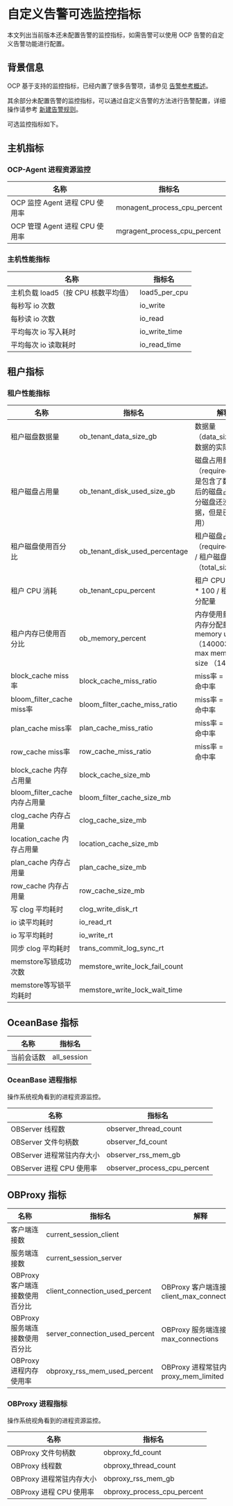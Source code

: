 # 自定义告警可选监控指标

本文列出当前版本还未配置告警的监控指标，如需告警可以使用 OCP 告警的自定义告警功能进行配置。

## 背景信息

OCP 基于支持的监控指标，已经内置了很多告警项，请参见 [告警参考概述](../../1900.reference-guide/100.alarm-reference/100.alert-reference-overview.md)。

其余部分未配置告警的监控指标，可以通过自定义告警的方法进行告警配置，详细操作请参考 [新建告警规则](300.manage-alert-rules/100.create-an-alert-rule.md)。

可选监控指标如下。

## 主机指标

### OCP-Agent 进程资源监控

| 名称 | 指标名 |
|------|-------|
| OCP 监控 Agent 进程 CPU 使用率 | monagent_process_cpu_percent |
| OCP 管理 Agent 进程 CPU 使用率 | mgragent_process_cpu_percent|

### 主机性能指标

| 名称 | 指标名 |
|----------------|-------------------|
| 主机负载 load5（按 CPU 核数平均值）  | load5_per_cpu     |
| 每秒写 io 次数  | io_write          |
| 每秒读 io 次数  | io_read           |
| 平均每次 io 写入耗时 |  io_write_time    |
| 平均每次 io 读取耗时 |  io_read_time     |

## 租户指标

### 租户性能指标

| 名称 | 指标名 | 解释 |
|------|-------|------|
| 租户磁盘数据量 | ob_tenant_data_size_gb | 数据量（data_size）是数据的实际大小 |
| 租户磁盘占用量 | ob_tenant_disk_used_size_gb | 磁盘占用量（required_size）是包含了数据对齐后的磁盘占用（部分磁盘还没写数据，但是已被占用） |
| 租户磁盘使用百分比 | ob_tenant_disk_used_percentage | 租户磁盘占用量 （required_size） / 租户磁盘分配量（total_size） |
| 租户 CPU 消耗 | ob_tenant_cpu_percent | 租户 CPU 使用量 * 100 / 租户 CPU 分配量 |
| 租户内存已使用百分比 | ob_memory_percent | 内存使用量 / 最大内存分配量 </br>memory usage（140003） / max memory size （140002） |
| block_cache miss率 | block_cache_miss_ratio | miss率 = 100% - 命中率  |
| bloom_filter_cache miss率 | bloom_filter_cache_miss_ratio | miss率 = 100% - 命中率  |
| plan_cache miss率 | plan_cache_miss_ratio | miss率 = 100% - 命中率  |
| row_cache miss率 | row_cache_miss_ratio | miss率 = 100% - 命中率  |
| block_cache 内存占用量 | block_cache_size_mb |  |
| bloom_filter_cache 内存占用量 | bloom_filter_cache_size_mb |  |
| clog_cache 内存占用量 | clog_cache_size_mb |  |
| location_cache 内存占用量 | location_cache_size_mb |  |
| plan_cache 内存占用量 | plan_cache_size_mb |  |
| row_cache 内存占用量 | row_cache_size_mb |  |
| 写 clog 平均耗时 | clog_write_disk_rt |  |
| io 读平均耗时 | io_read_rt |  |
| io 写平均耗时 | io_write_rt |  |
| 同步 clog 平均耗时 | trans_commit_log_sync_rt |  |
| memstore写锁成功次数 | memstore_write_lock_fail_count |  |
| memstore等写锁平均耗时 | memstore_write_lock_wait_time |  |

## OceanBase 指标

| 名称 | 指标名 |
|------|-------|
| 当前会话数 | all_session |

### OceanBase 进程指标

操作系统视角看到的进程资源监控。

| 名称 | 指标名 |
|------|-------|
| OBServer 线程数 | observer_thread_count |
| OBServer 文件句柄数 | observer_fd_count |
| OBServer 进程常驻内存大小 | observer_rss_mem_gb |
| OBServer 进程 CPU 使用率 | observer_process_cpu_percent |

## OBProxy 指标

| 名称 | 指标名 | 解释 |
|------|-------|------|
| 客户端连接数 | current_session_client |  |
| 服务端连接数 | current_session_server |  |
| OBProxy 客户端连接数使用百分比 | client_connection_used_percent | OBProxy 客户端连接数 / client_max_connections |
| OBProxy 服务端连接数使用百分比 | server_connection_used_percent | OBProxy 服务端连接数 / max_connections |
| OBProxy 进程内存使用率 | obproxy_rss_mem_used_percent | OBProxy 进程常驻内存 / proxy_mem_limited |

### OBProxy 进程指标

操作系统视角看到的进程资源监控。

| 名称 | 指标名 |
|------|-------|
| OBProxy 文件句柄数 | obproxy_fd_count |
| OBProxy 线程数 | obproxy_thread_count |
| OBProxy 进程常驻内存大小 | obproxy_rss_mem_gb |
| OBProxy 进程 CPU 使用率 | obproxy_process_cpu_percent |
